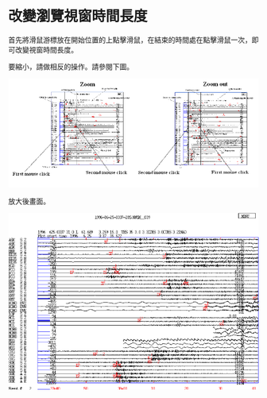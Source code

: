 # 改變瀏覽視窗時間長度

首先將滑鼠游標放在開始位置的上點擊滑鼠，在結束的時間處在點擊滑鼠一次，即可改變視窗時間長度。

要縮小，請做相反的操作。請參閱下圖。

![](/assets/seisan-tutorial-005.png)

放大後畫面。

![](/assets/seisan-tutorial-006.png)

